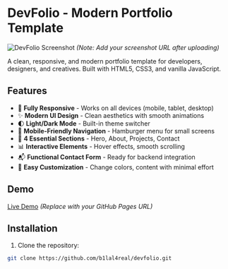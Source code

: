 # DevFolio - Modern Portfolio Template

![DevFolio Screenshot](https://i.imgur.com/placeholder.png) 
*(Note: Add your screenshot URL after uploading)*

A clean, responsive, and modern portfolio template for developers, designers, and creatives. Built with HTML5, CSS3, and vanilla JavaScript.

## Features

- 🚀 **Fully Responsive** - Works on all devices (mobile, tablet, desktop)
- ✨ **Modern UI Design** - Clean aesthetics with smooth animations
- 🌓 **Light/Dark Mode** - Built-in theme switcher
- 📱 **Mobile-Friendly Navigation** - Hamburger menu for small screens
- 📂 **4 Essential Sections** - Hero, About, Projects, Contact
- 📊 **Interactive Elements** - Hover effects, smooth scrolling
- 📬 **Functional Contact Form** - Ready for backend integration
- 🎨 **Easy Customization** - Change colors, content with minimal effort

## Demo

[Live Demo](https://yourusername.github.io/devfolio/) 
*(Replace with your GitHub Pages URL)*

## Installation

1. Clone the repository:
```bash
git clone https://github.com/b1lal4real/devfolio.git